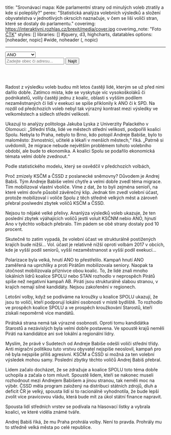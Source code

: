 title: "Srovnávací mapa: Kde parlamentní strany od minulých voleb ztratily a kde si polepšily?"
perex: "Statistická analýza volebních výsledků a složení obyvatelstva v jednotlivých okrscích naznačuje, v čem se liší voliči stran, které se dostaly do parlamentu."
coverimg: https://interaktivni.rozhlas.cz/brexit/media/cover.jpg
coverimg_note: "Foto <a href='https://ctk.cz'>ČTK</a>"
styles: []
libraries: [] #jquery, d3, highcharts, datatables
options: [noheader, nopic] #wide, noheader (, nopic)

---

<link rel="stylesheet" href="https://cdnjs.cloudflare.com/ajax/libs/leaflet/1.7.1/leaflet.css">
<link rel="stylesheet" href="https://data.irozhlas.cz/psp21-srovnani/styl.css">

<select name="topic" id="topic">
    <option value="ano" selected>ANO</option>
    <option value="spolu">SPOLU</option>
    <option value="pirstan">Piráti+STAN</option>
    <option value="spd">SPD</option>
    <option value="cssd">ČSSD</option>
    <option value="ksc">KSČM</option>
    <option value="ucast">Účast</option>
</select>

<form action="?" id='geocoder'>
    <div class="inputs">
        <input type="text" id="inp-geocode" placeholder="Zadejte obec či adresu...">
        <input type="submit" id="inp-btn" value="Najít">
    </div>
</form>
<br>
<wide><div id='obce_rozdily_mapa'></div></wide>
</br>
<script src="https://cdnjs.cloudflare.com/ajax/libs/leaflet/1.7.1/leaflet.js"></script>
<script src="https://cdnjs.cloudflare.com/ajax/libs/topojson/3.0.2/topojson.min.js"></script>
<script src="https://data.irozhlas.cz/psp21-srovnani/js/script.js"></script>

Radost z výsledku voleb budou mít letos častěji lidé, kterým se už před nimi dařilo dobře. Zatímco místa, kde se vyskytuje víc vysokoškoláků či podnikatelů, volily častěji jednu z koalic, oblasti s vyšším podílem nezaměstnaných či lidí v exekuci se spíše přiklonily k ANO či k SPD. Na rozdíl od předchozích voleb nebyl tak výrazný kontrast mezi výsledky ve velkoměstech a sídlech střední velikosti.

Ukazují to analýzy politologa Jakuba Lyska z Univerzity Palackého v Olomouci: „Střední třída, lidé ve městech střední velikosti, podpořili koalici Spolu. Nebyla to Praha, nebylo to Brno, kdo potopil Andreje Babiše, bylo to maloměsto: živnostníci, učitelé a lékaři v menších městech,“ říká. „Patrně si uvědomili, že migrace nebude největším problémem tohoto volebního období, ale bude to ekonomika. A koalici Spolu se podařilo ekonomická témata velmi dobře zvednout.“

Podle statistického modelu, který se osvědčil v předchozích volbách,

Proč zmizely KSČM a ČSSD z poslanecké sněmovny? Důvodem je Andrej Babiš. Tým Andreje Babiše velmi chytře a velmi dobře zvedl téma migrace. Tím mobilizoval vlastní vboliče. Víme z dat, že to byli zejména senioři, na které velmi dovře působil závěrečný klip. Jednak tím zvedl volební účast, protože mobilizoval i voliče Spolu z těch středně velkých měst a zároveň přebral poslwední zbytek voličů KSČM a ČSSD.

Nejsou to nějaké velké přelivy. Ananlýza výsledků voleb ukazuje, že ten poslední zbytek výáhajících voličů jestli voluit KSČNM nebio ANO, hjnutí Ano v tyěchto volbách přebralo. Tím pádem se obě strany dostaly pod 10 procent.

Skutečně to zatím vypadá, že volební účast ve strukturálně postižených krajích bude nižší... Vol. účast je relativně nižší oproti volbám 2017 v obcích, kde je vyšší podíl seniorů, vyšší nezaměstnanost a vyšší podíl exekucí...

Polarizace byla velká, hnutí ANO to přestřelilo. Kampaň hnutí ANO zaměřená na uprchlíky a proti Pirátům mobilizovala seniory. Naopak ta útočnost mobilizovala příznivce obou koalic. To, že lidé znali mnoho lokálních lídrů koalice SPOLU nebo STAN rozhodlo v neprospěch Pirátů spíše než negativní kampaň AB. Piráti jsou strukturálně slabou stranou, v krajích nemají silné kandidáty. Nejsou zakořenění v regionech.

Letošní volby, když se podíváme na kroužky u koalice SPOLU ukazují, že jsou to voliči, kteří podporují lokální osobnosti v místě bydliště. To rozhodlo ve prospěch koalice SPOLU a ve prospěch kroužkování Starostů, kteří získali nepoměrně více mandátů.

Pirátská strana nemá tak výrazné osobnosti. Oproti tomu kandidátka Starostů a nezávislých byla velmi dobře postavena. Ve spoustě krajů neměli Piráti na kandidátce ani své lokální a regionální lídry.

Myslím, že právě v Sudetech od Andreje Babiše odešli voliči střední třídy. Anti migrační politikou tuto vrstvu obyvatel nejspíše neoslovil, kampaň pro ně byla nejspíše příliš agresivní. KSČM a ČSSD si možná za ten volební výsledek mohou samy. Poslední zbytky těchto voličů Andrej Babiš přebral.

Lidem začalo docházet, že se zdražuje a koalice SPOLU toto téma dobře uchopila a začala o tom mluvit. Spoustě lidem, kteří se nakonec museli rozhodnout mezi Andrejem Babišem a jinou stranou, tak neměli moc na výběr. ČSSD měla program založený na distribuci státních zdrojů, dluh a deficit ČR je velký, spousta lidí si to racionálně vyhodnotila, že bude lepší zvolit více pravicovou vládu, která bude mít za úkol státní finance napravit.

Spousta lidí středních vrstev se podívala na hlasovací lístky a vybrala koalici, ve které viděla známé tváře.

Andrej Babiš říká, že mu Praha prohrála volby. Není to pravda. Prohrály mu to středně velká města po celé republice.
